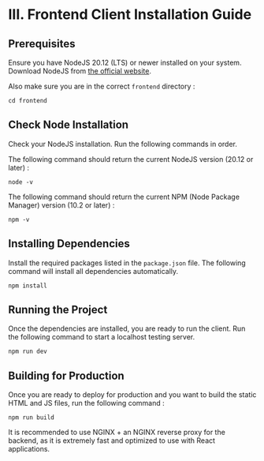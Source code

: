 # III. Frontend Client Installation Guide

## Prerequisites

Ensure you have NodeJS 20.12 (LTS) or newer installed on your system. Download NodeJS from [the official website](https://nodejs.org/).

Also make sure you are in the correct `frontend` directory :

```
cd frontend
```

## Check Node Installation

Check your NodeJS installation. Run the following commands in order.

The following command should return the current NodeJS version (20.12 or later) :

```
node -v
```

The following command should return the current NPM (Node Package Manager) version (10.2 or later) :

```
npm -v
```

## Installing Dependencies

Install the required packages listed in the `package.json` file. The following command will install all dependencies automatically.

```
npm install
```

## Running the Project

Once the dependencies are installed, you are ready to run the client. Run the following command to start a localhost testing server.

```
npm run dev
```

## Building for Production

Once you are ready to deploy for production and you want to build the static HTML and JS files, run the following command :

```
npm run build
```

It is recommended to use NGINX + an NGINX reverse proxy for the backend, as it is extremely fast and optimized to use with React applications.

